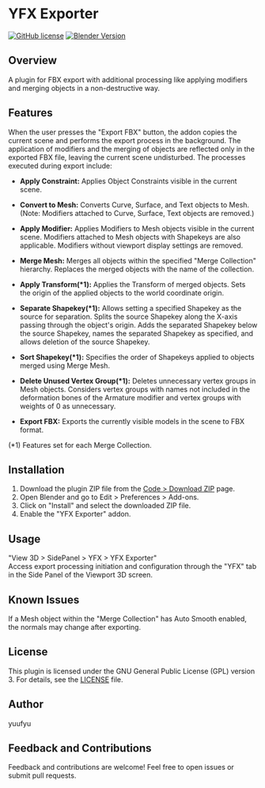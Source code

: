 # YFX Exporter

[![GitHub license](https://img.shields.io/github/license/yuufyu/YFX-Exporter)](https://github.com/yuufyu/YFX-Exporter/blob/main/LICENSE)
[![Blender Version](https://img.shields.io/badge/Blender-4.0.2-blue)](https://www.blender.org/)

## Overview
A plugin for FBX export with additional processing like applying modifiers and merging objects in a non-destructive way.

## Features
When the user presses the "Export FBX" button, the addon copies the current scene and performs the export process in the background. The application of modifiers and the merging of objects are reflected only in the exported FBX file, leaving the current scene undisturbed. The processes executed during export include:

- **Apply Constraint:** Applies Object Constraints visible in the current scene.

- **Convert to Mesh:** Converts Curve, Surface, and Text objects to Mesh. (Note: Modifiers attached to Curve, Surface, Text objects are removed.)

- **Apply Modifier:** Applies Modifiers to Mesh objects visible in the current scene. Modifiers attached to Mesh objects with Shapekeys are also applicable. Modifiers without viewport display settings are removed.

- **Merge Mesh:** Merges all objects within the specified "Merge Collection" hierarchy. Replaces the merged objects with the name of the collection.

- **Apply Transform(\*1):** Applies the Transform of merged objects. Sets the origin of the applied objects to the world coordinate origin.

- **Separate Shapekey(\*1):** Allows setting a specified Shapekey as the source for separation. Splits the source Shapekey along the X-axis passing through the object's origin. Adds the separated Shapekey below the source Shapekey, names the separated Shapekey as specified, and allows deletion of the source Shapekey.

- **Sort Shapekey(\*1):** Specifies the order of Shapekeys applied to objects merged using Merge Mesh.

- **Delete Unused Vertex Group(\*1):** Deletes unnecessary vertex groups in Mesh objects. Considers vertex groups with names not included in the deformation bones of the Armature modifier and vertex groups with weights of 0 as unnecessary.

- **Export FBX:** Exports the currently visible models in the scene to FBX format.

(*1) Features set for each Merge Collection.

## Installation
1. Download the plugin ZIP file from the [Code > Download ZIP](https://github.com/yuufyu/YFX-Exporter/archive/refs/heads/main.zip) page.
2. Open Blender and go to Edit > Preferences > Add-ons.
3. Click on "Install" and select the downloaded ZIP file.
4. Enable the "YFX Exporter" addon.

## Usage
"View 3D > SidePanel > YFX > YFX Exporter"  
Access export processing initiation and configuration through the "YFX" tab in the Side Panel of the Viewport 3D screen.

## Known Issues
If a Mesh object within the "Merge Collection" has Auto Smooth enabled, the normals may change after exporting.

## License
This plugin is licensed under the GNU General Public License (GPL) version 3. For details, see the [LICENSE](https://github.com/yuufyu/YFX-Exporter/blob/main/LICENSE) file.

## Author
yuufyu

## Feedback and Contributions
Feedback and contributions are welcome! Feel free to open issues or submit pull requests.

